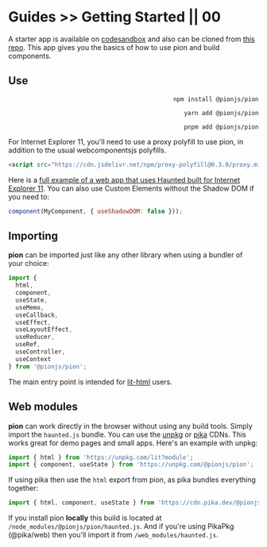 # Guides >> Getting Started || 00

A starter app is available on [codesandbox](https://codesandbox.io/s/github/matthewp/haunted-starter-app/tree/master/) and also can be cloned from [this repo](https://github.com/matthewp/haunted-starter-app). This app gives you the basics of how to use pion and build components.

## Use

<code-tabs collection="package-managers" default-tab="npm" align="end">

```shell tab npm
npm install @pionjs/pion
```

```shell tab yarn
yarn add @pionjs/pion
```

```shell tab pnpm
pnpm add @pionjs/pion
```

</code-tabs>

For Internet Explorer 11, you'll need to use a proxy polyfill to use pion, in addition to the usual webcomponentsjs polyfills.

```html
<script src="https://cdn.jsdelivr.net/npm/proxy-polyfill@0.3.0/proxy.min.js"></script>
```

Here is a [full example of a web app that uses Haunted built for Internet Explorer 11](https://github.com/crisward/haunted-ie11). You can also use Custom Elements without the Shadow DOM if you need to:

```js
component(MyComponent, { useShadowDOM: false }));
```

## Importing

**pion** can be imported just like any other library when using a bundler of your choice:

```js
import {
  html,
  component,
  useState,
  useMemo,
  useCallback,
  useEffect,
  useLayoutEffect,
  useReducer,
  useRef,
  useController,
  useContext
} from '@pionjs/pion';
```

The main entry point is intended for [lit-html](https://github.com/Polymer/lit-html) users.

## Web modules

**pion** can work directly in the browser without using any build tools. Simply import the `haunted.js` bundle. You can use the [unpkg](https://unpkg.com/) or [pika](https://www.pika.dev/cdn) CDNs. This works great for demo pages and small apps. Here's an example with unpkg:

```js
import { html } from 'https://unpkg.com/lit?module';
import { component, useState } from 'https://unpkg.com/@pionjs/pion';
```

If using pika then use the `html` export from pion, as pika bundles everything together:

```js
import { html, component, useState } from 'https://cdn.pika.dev/@pionjs/pion';
```

If you install pion **locally** this build is located at `/node_modules/@pionjs/pion/haunted.js`. And if you're using PikaPkg (@pika/web) then you'll import it from `/web_modules/haunted.js`.

